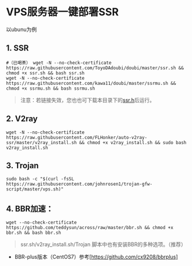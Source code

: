 # VPS服务器一键部署SSR

以ubunu为例

## 1. SSR

```
#（已喝茶） wget -N --no-check-certificate https://raw.githubusercontent.com/ToyoDAdoubi/doubi/master/ssr.sh && chmod +x ssr.sh && bash ssr.sh
wget -N --no-check-certificate https://raw.githubusercontent.com/kawa11/doubi/master/ssrmu.sh && chmod +x ssrmu.sh && bash ssrmu.sh
```

> 注意：若链接失效，您也也可下载本目录下的[ssr.h](https://raw.githubusercontent.com/FLHonker/autoVPS-ssr/652dca3ea530082cfe3db9349cb501162f5c7563/ssr.sh)后运行。

## 2. V2ray

```
wget -N --no-check-certificate https://raw.githubusercontent.com/FLHonker/auto-v2ray-ssr/master/v2ray_install.sh && chmod +x v2ray_install.sh && sudo bash v2ray_install.sh
```

## 3. Trojan
```
sudo bash -c "$(curl -fsSL https://raw.githubusercontent.com/johnrosen1/trojan-gfw-script/master/vps.sh)"
```

## 4. BBR加速：

```
wget --no-check-certificate https://github.com/teddysun/across/raw/master/bbr.sh && chmod +x bbr.sh && bash bbr.sh
```
> ssr.sh/v2ray_install.sh/Trojan 脚本中也有安装BBR的多种选项。（推荐）
* BBR-plus版本（CentOS7）参考[https://github.com/cx9208/bbrplus]

